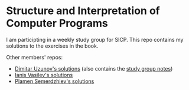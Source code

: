 # Structure and Interpretation of Computer Programs
I am participting in a weekly study group for SICP. This repo contains my solutions to the exercises in the book.


Other members' repos:
- [Dimitar Uzunov's solutions](https://github.com/dimitaruzunov/sicp/)
(also contains the [study group notes](https://github.com/dimitaruzunov/sicp/tree/master/notes))
- [Ianis Vasilev's solutions](https://github.com/v--/sicp/)
- [Plamen Semerdzhiev's solutions](https://github.com/plamens/sicp/)